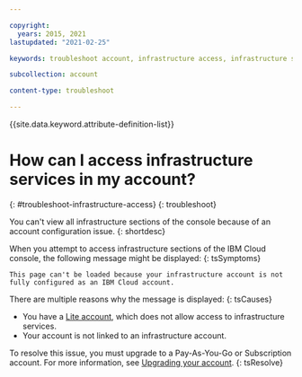 ```yaml
---

copyright:
  years: 2015, 2021
lastupdated: "2021-02-25"

keywords: troubleshoot account, infrastructure access, infrastructure services

subcollection: account

content-type: troubleshoot

---
```


{{site.data.keyword.attribute-definition-list}}


# How can I access infrastructure services in my account?
{: #troubleshoot-infrastructure-access}
{: troubleshoot}

You can't view all infrastructure sections of the console because of an account configuration issue.
{: shortdesc}

When you attempt to access infrastructure sections of the IBM Cloud console, the following message might be displayed:
{: tsSymptoms}

`This page can't be loaded because your infrastructure account is not fully configured as an IBM Cloud account.`

There are multiple reasons why the message is displayed:
{: tsCauses}

* You have a [Lite account](/docs/account?topic=account-accounts#liteaccount), which does not allow access to infrastructure services.
* Your account is not linked to an infrastructure account.


To resolve this issue, you must upgrade to a Pay-As-You-Go or Subscription account. For more information, see [Upgrading your account](/docs/account?topic=account-upgrading-account).
{: tsResolve}
